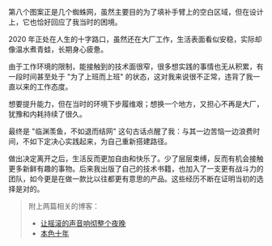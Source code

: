 第八个图案正是几个蜘蛛网，虽然主要目的为了填补手臂上的空白区域，但在设计上，它也恰好回应了我当时的困境。

2020 年正处在人生的十字路口，虽然还在大厂工作，生活表面看似安稳，实际却像温水煮青蛙，长期身心疲惫。

由于工作环境的限制，能接触到的技术面很窄，很多想实践的事情也无从积累，有一段时间甚至处于 "为了上班而上班" 的状态，这对我来说很不正常，违背了我一直以来的工作态度。

想要提升能力，但在当时的环境下步履维艰；想换一个地方，又担心不再是大厂，犹豫和内耗持续了很久。

最终是 "临渊羡鱼，不如退而结网" 这句古话点醒了我：与其一边苦恼一边浪费时间，不如下定决心实践起来，为自己重新搭建路径。

做出决定离开之后，生活反而更加自由和快乐了。少了层层束缚，反而有机会接触更多新鲜有趣的事物。后来我出版了自己的技术书籍，也加入了一支更有战斗力的团队，如今更是在做一款比以往都更有意思的产品。这些经历不断在证明当初的选择是对的。

> 附上两篇相关的博客：
>
> - [让摇滚的声音响彻整个夜晚](/article/my-five-years-working-at-netease)
> - [本色十年](/article/true-colors-a-decade)
